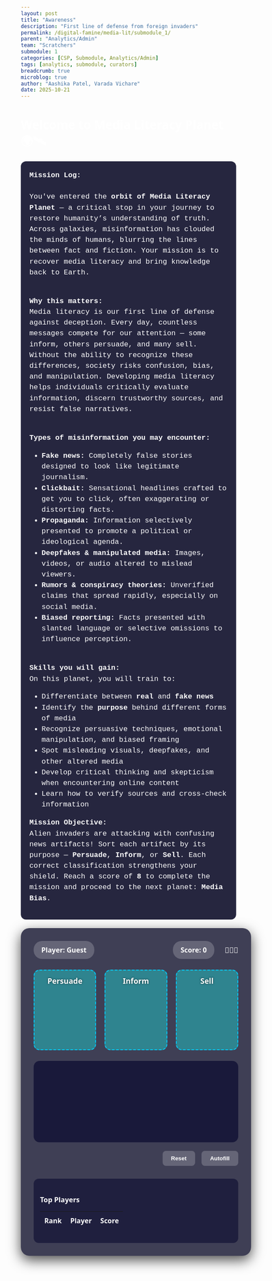 ```yaml
---
layout: post
title: "Awareness"
description: "First line of defense from foreign invaders"
permalink: /digital-famine/media-lit/submodule_1/
parent: "Analytics/Admin"
team: "Scratchers"
submodule: 1
categories: [CSP, Submodule, Analytics/Admin]
tags: [analytics, submodule, curators]
breadcrumb: true
microblog: true
author: "Aashika Patel, Varada Vichare"
date: 2025-10-21
---
```


# Welcome to Media Literacy Planet 🌍🛰️

<div class="intro-text">
 <strong>Mission Log:</strong><br><br>
 You've entered the <strong>orbit of Media Literacy Planet</strong> — a critical stop in your journey to restore humanity’s understanding of truth. Across galaxies, misinformation has clouded the minds of humans, blurring the lines between fact and fiction. Your mission is to recover media literacy and bring knowledge back to Earth. <br><br>

 <strong>Why this matters:</strong><br>
 Media literacy is our first line of defense against deception. Every day, countless messages compete for our attention — some inform, others persuade, and many sell. Without the ability to recognize these differences, society risks confusion, bias, and manipulation. Developing media literacy helps individuals critically evaluate information, discern trustworthy sources, and resist false narratives.<br><br>

 <strong>Types of misinformation you may encounter:</strong><br>
 - <strong>Fake news:</strong> Completely false stories designed to look like legitimate journalism.<br>
 - <strong>Clickbait:</strong> Sensational headlines crafted to get you to click, often exaggerating or distorting facts.<br>
 - <strong>Propaganda:</strong> Information selectively presented to promote a political or ideological agenda.<br>
 - <strong>Deepfakes & manipulated media:</strong> Images, videos, or audio altered to mislead viewers.<br>
 - <strong>Rumors & conspiracy theories:</strong> Unverified claims that spread rapidly, especially on social media.<br>
 - <strong>Biased reporting:</strong> Facts presented with slanted language or selective omissions to influence perception.<br><br>

 <strong>Skills you will gain:</strong><br>
 On this planet, you will train to:
 <ul>
   <li>Differentiate between <strong>real</strong> and <strong>fake news</strong></li>
   <li>Identify the <strong>purpose</strong> behind different forms of media</li>
   <li>Recognize persuasive techniques, emotional manipulation, and biased framing</li>
   <li>Spot misleading visuals, deepfakes, and other altered media</li>
   <li>Develop critical thinking and skepticism when encountering online content</li>
   <li>Learn how to verify sources and cross-check information</li>
 </ul>

 <strong>Mission Objective:</strong><br>
 Alien invaders are attacking with confusing news artifacts! Sort each artifact by its purpose — <strong>Persuade</strong>, <strong>Inform</strong>, or <strong>Sell</strong>. Each correct classification strengthens your shield. Reach a score of <strong>8</strong> to complete the mission and proceed to the next planet: <strong>Media Bias</strong>.
</div>



<style>
body {
min-height: 100vh;
background: url('https://img.freepik.com/free-vector/space-ship-window-with-space-planets-stars-cartoon-vector-illustration_1284-16119.jpg') no-repeat center center fixed;
background-size: cover;
font-family: system-ui, -apple-system, sans-serif;
color: #ffffff;
overflow-x: hidden;
}




.intro-text {
background: rgba(0,0,30,0.85);
padding: 20px;
border-radius: 12px;
font-family: 'Courier New', monospace;
font-size: 1.05rem;
margin-bottom: 20px;
line-height: 1.5;
}




.game-screen {
position: relative;
width: 900px;
max-width: 95%;
margin: 20px auto;
background: rgba(0,0,30,0.75);
border-radius: 20px;
padding: 30px;
box-shadow: 0 10px 30px rgba(0,0,0,0.7);
}




.game-header {
display: flex;
justify-content: space-between;
align-items: center;
margin-bottom: 25px;
}




.info-pill {
background: rgba(255,255,255,0.2);
padding: 10px 18px;
border-radius: 20px;
font-weight: 700;
font-size: 1rem;
}




.bins-container {
display: flex;
justify-content: space-around;
margin: 25px 0;
gap: 20px;
}




.bin {
flex: 1;
min-height: 160px;
background: rgba(25, 238, 231, 0.4);
border: 2px dashed #00ccff;
border-radius: 14px;
padding: 12px;
display: flex;
flex-direction: column;
align-items: center;
transition: all 0.3s ease;
}




.bin.highlight {
background: rgba(11, 193, 238, 0.25);
border-color: rgba(68, 68, 210, 0.75);
transform: translateY(-2px);
}




.bin-label {
font-weight: 800;
font-size: 1.1rem;
margin-bottom: 12px;
text-shadow: 0 0 4px #00000099;
}




.artifacts-area {
display: flex;
flex-wrap: wrap;
gap: 18px;
background: rgba(0,0,40,0.6);
padding: 25px;
border-radius: 14px;
min-height: 140px;
justify-content: center;
}




.artifact {
width: 140px;
height: 90px;
padding: 10px;
background: #111133;
border-radius: 10px;
box-shadow: 0 2px 10px rgba(0,0,0,0.5);
cursor: grab;
display: flex;
align-items: center;
justify-content: center;
text-align: center;
font-size: 0.85rem;
font-weight: 600;
color: #ffffff;
}




.artifact.dragging {
opacity: 0.7;
transform: scale(0.95);
}




.controls {
display: flex;
justify-content: flex-end;
gap: 15px;
margin-top: 20px;
}




.btn {
padding: 10px 20px;
border-radius: 8px;
font-weight: 700;
cursor: pointer;
border: none;
transition: all 0.2s ease;
}




.btn-primary {
  /* darker teal so white text is readable */
  background: linear-gradient(180deg, #007a9e 0%, #005f7a 100%);
  color: #ffffff;
  box-shadow: 0 6px 18px rgba(0,95,122,0.22);
  border: none;
}

.btn-primary:hover,
.btn-primary:focus {
  filter: brightness(1.06);
  transform: translateY(-1px);
}




.btn-ghost {
background: rgba(255,255,255,0.2);
color: white;
}




.btn:hover {
transform: translateY(-1px);
box-shadow: 0 2px 10px rgba(0,0,0,0.5);
}




.shield {
position: fixed;
top: 50%;
left: 50%;
transform: translate(-50%, -50%) scale(0);
width: 300px;
height: 300px;
border-radius: 50%;
border: 6px solid #00ccff;
box-shadow: 0 0 120px #00ccff66, 0 0 250px #00ccff33;
transition: transform 0.3s ease, box-shadow 0.3s ease;
pointer-events: none;
z-index: 999;
display: flex;
align-items: center;
justify-content: center;
}




.shield svg {
width: 100%;
height: 100%;
opacity: 0.85; /* slightly transparent so headlines remain visible */
}




.leaderboard {
margin-top: 30px;
background: rgba(0,0,40,0.5);
padding: 15px;
border-radius: 12px;
}




.leaderboard-table {
width: 100%;
border-collapse: collapse;
color: #ffffff;
}




.leaderboard-table th,
.leaderboard-table td {
padding: 10px;
text-align: left;
}




.leaderboard-table tr:nth-child(even) {
background: rgba(255,255,255,0.05);
}




/* On-screen center notification */
.notification {
position: fixed;
top: 50%;
left: 50%;
transform: translate(-50%, -50%);
background: rgba(2, 24, 40, 0.95); /* deep, dark background */
color: #ffffff;
padding: 22px 30px;
border-radius: 12px;
font-weight: 700;
font-size: 1.3rem;
z-index: 1000;
box-shadow: 0 10px 40px rgba(0,0,0,0.6);
display: none;
text-align: center;
}


/* make the Media Bias link lighter so it stands out on the darker notification */
.notification a {
  color: #ffd36b; /* warm gold for contrast */
  font-weight: 800;
  text-decoration: underline;
}

/* add lives display + alien popup styling */
.lives {
  display: inline-flex;
  gap: 6px;
  align-items: center;
  font-size: 1.1rem;
  margin-left: 12px;
}

/* popup alien overlay for wrong / try again */
.alien-popup {
  position: fixed;
  top: 50%;
  left: 50%;
  transform: translate(-50%, -50%);
  background: rgba(0,0,0,0.6); /* semi-transparent backdrop so PNG (transparent) shows */
  color: #fff;
  padding: 18px 22px;
  border-radius: 10px;
  z-index: 2000;
  display: none;
  align-items: center;
  gap: 12px;
  flex-direction: column;
  text-align: center;
}
.alien-popup img {
  width: 130px;
  height: auto;
  background: transparent; /* ensure no white bg behind image */
  display: block;
}
.alien-popup.show { display: flex; }
.alien-popup .btn { margin-top: 8px; }

/* updated key popup: transparent background, placed to the right of the centered notification;
   responsive: moves below notification on small screens to avoid overlap */
.key-popup {
  position: fixed;
  top: 50%;
  left: calc(50% + 220px); /* place to the right of the centered notification */
  transform: translateY(-50%);
  background: transparent; /* ensure no box behind the key image */
  color: #fff;
  padding: 6px;
  border-radius: 10px;
  z-index: 1101; /* above the notification (notification z-index is 1000) */
  display: none;
  align-items: center;
  gap: 10px;
  flex-direction: column;
  text-align: center;
  pointer-events: auto;
}

/* subtle pop animation when key appears */
.key-popup.show {
  display: flex;
  animation: key-pop 380ms cubic-bezier(.2,.9,.2,1);
}
@keyframes key-pop {
  0%   { transform: translateY(-50%) scale(0.8); opacity: 0; }
  60%  { transform: translateY(-50%) scale(1.06); opacity: 1; }
  100% { transform: translateY(-50%) scale(1); opacity: 1; }
}

/* image styling: PNG already has transparency; drop-shadow to separate from background */
.key-popup .key-img {
  width: 88px;
  height: auto;
  background: transparent;
  display: block;
  filter: drop-shadow(0 10px 20px rgba(0,0,0,0.55));
}

/* message style */
.key-popup #key-msg {
  font-weight: 800;
  color: #fff;
  margin-top: 6px;
}

/* responsive: on narrow screens move the key below the notification (avoid overlap) */
@media (max-width: 980px) {
  .key-popup {
    left: 50%;
    top: calc(50% + 120px); /* below the notification */
    transform: translate(-50%, 0);
  }
}
</style>


<div class="game-screen">
  <div class="game-header">
    <div class="info-pill" id="player-name">Player: Guest</div>
    <div style="display:flex; align-items:center; gap:12px;">
      <div class="info-pill" id="score">Score: 0</div>
      <!-- lives shown next to score as alien emojis -->
      <div id="lives" class="lives" aria-live="polite">👾👾👾</div>
    </div>
  </div>




<div class="bins-container">
  <div class="bin" data-bin="Persuade">
    <div class="bin-label">Persuade</div>
    <div class="bin-content"></div>
  </div>
  <div class="bin" data-bin="Inform">
    <div class="bin-label">Inform</div>
    <div class="bin-content"></div>
  </div>
  <div class="bin" data-bin="Sell">
    <div class="bin-label">Sell</div>
    <div class="bin-content"></div>
  </div>
</div>




<div class="artifacts-area" id="artifacts"></div>




<div class="controls">
  <button class="btn btn-ghost" id="reset-btn">Reset</button>
  <button class="btn btn-ghost" id="autofill-btn">Autofill</button>
  <!-- use Jekyll baseurl so the link works regardless of domain -->
  <a class="btn btn-primary" id="next-mission"
     href="{{ site.baseurl }}/digital-famine/media-lit/submodule_2/"
     aria-label="Go to Media Bias (Submodule 2)" style="display:none">Next Mission</a>
</div>




<div class="shield" id="shield" aria-hidden="true">
  <!-- inline SVG shield: transparent background and outline-only -->
  <svg viewBox="0 0 64 64" xmlns="http://www.w3.org/2000/svg" role="img" aria-label="Shield">
    <title>Shield</title>
    <path d="M32 2 L52 10 V26 C52 40 40 52 32 60 C24 52 12 40 12 26 V10 Z"
          fill="none" stroke="#00ccff" stroke-width="2.5" stroke-linejoin="round" stroke-linecap="round"/>
    <!-- subtle inner glow / outline -->
    <path d="M32 8 L44 14 V26 C44 36 36 44 32 48 C28 44 20 36 20 26 V14 Z"
          fill="none" stroke="#00ccff" stroke-opacity="0.6" stroke-width="1.2" />
  </svg>
</div>




<div class="leaderboard">
  <h3>Top Players</h3>
  <table class="leaderboard-table">
    <thead>
      <tr><th>Rank</th><th>Player</th><th>Score</th></tr>
    </thead>
    <tbody id="leaderboard-body"></tbody>
  </table>
</div>


  <!-- Alien popup (image background removed via CSS). Replace src if you want a different image. -->
  <div class="alien-popup" id="alien-popup" role="dialog" aria-modal="true" aria-hidden="true">
    <img id="alien-img" src="https://png.pngtree.com/png-vector/20240530/ourmid/pngtree-scary-alien-in-a-flying-saucer-cartoon-character-png-image_12552691.png" alt="alien">
    <div id="alien-msg">Wrong! The alien appears.</div>
    <button class="btn btn-primary" id="alien-close">Continue</button>
  </div>

  <div class="notification" id="notification">
    Congratulations. Shield Level 1 has been achieved. The number to access the vault is 2. Proceed to the next mission:
    <a id="media-bias-link" href="{{ site.baseurl }}/digital-famine/media-lit/submodule_2/" aria-label="Go to Media Bias (Submodule 2)">Media Bias</a>
  </div>
</div>


<script>
const ARTIFACTS = [
{ text: "VOTE FOR A GREENER FUTURE!", purpose: "Persuade" },
{ text: "GLOBAL WARMING RISES 1.5°C BY 2030", purpose: "Inform" },
{ text: "BUY THE NEW GALAXY SMARTPHONE TODAY!", purpose: "Sell" },
{ text: "JOIN SOCIAL MOVEMENT FOR EDUCATION REFORM", purpose: "Persuade" },
{ text: "LOCAL ELECTION RESULTS ANNOUNCED", purpose: "Inform" },
{ text: "LIMITED EDITION SNEAKERS AVAILABLE ONLINE", purpose: "Sell" },
{ text: "SUPPORT ANIMAL WELFARE CAMPAIGNS", purpose: "Persuade" },
{ text: "NASA DISCOVERS NEW EXOPLANET", purpose: "Inform" }
];




/* larger pool of headlines (add more items as you like) */
const HEADLINES_POOL = [
  { text: "VOTE FOR A GREENER FUTURE!", purpose: "Persuade" },
  { text: "GLOBAL WARMING RISES 1.5°C BY 2030", purpose: "Inform" },
  { text: "BUY THE NEW GALAXY SMARTPHONE TODAY!", purpose: "Sell" },
  { text: "JOIN SOCIAL MOVEMENT FOR EDUCATION REFORM", purpose: "Persuade" },
  { text: "LOCAL ELECTION RESULTS ANNOUNCED", purpose: "Inform" },
  { text: "LIMITED EDITION SNEAKERS AVAILABLE ONLINE", purpose: "Sell" },
  { text: "SUPPORT ANIMAL WELFARE CAMPAIGNS", purpose: "Persuade" },
  { text: "NASA DISCOVERS NEW EXOPLANET", purpose: "Inform" },
  { text: "TRY THIS DIET FOR INSTANT ENERGY!", purpose: "Sell" },
  { text: "CITY COUNCIL APPROVES NEW PARK PLAN", purpose: "Inform" },
  { text: "SIGN PETITION TO SAVE THE BEES", purpose: "Persuade" },
  { text: "FLASH SALE: 50% OFF SMARTWATCHES", purpose: "Sell" },
  { text: "LOCAL SCHOOL LAUNCHES ROBOTICS PROGRAM", purpose: "Inform" },
  { text: "JOIN NOW: FREE ONLINE COURSES", purpose: "Persuade" },
  { text: "NEW STUDY: SLEEP BOOSTS MEMORY", purpose: "Inform" },
  { text: "LIMITED OFFER - SUBSCRIBE FOR PREMIUM", purpose: "Sell" }
];

/* returns `count` random headlines from the pool (no repeats) */
function pickRandomHeadlines(count = 8) {
  const shuffled = shuffleArray(HEADLINES_POOL);
  return shuffled.slice(0, Math.min(count, shuffled.length));
}

let score = 0;
let currentPlayer = "Guest";
let placedArtifacts = new Set();
let shieldGrowing = false;

/* game-over / lives state */
let lives = 3;
let gameOver = false;

const scoreDisplay = document.getElementById("score");
const playerDisplay = document.getElementById("player-name");
const artifactsArea = document.getElementById("artifacts");
const bins = document.querySelectorAll(".bin");
const shieldEl = document.getElementById("shield");
const notification = document.getElementById("notification");
const livesDisplay = document.getElementById("lives");
const alienPopup = document.getElementById("alien-popup");
const alienMsg = document.getElementById("alien-msg");
const alienClose = document.getElementById("alien-close");
const mediaBiasLink = document.getElementById("media-bias-link");

/* make the media bias link darker so it stands out */
if (mediaBiasLink) mediaBiasLink.style.color = "#04263a";

function updateDisplays() {
  scoreDisplay.textContent = `Score: ${score}`;
  playerDisplay.textContent = `Player: ${currentPlayer}`;
  // show lives as alien emojis
  livesDisplay.textContent = '👾'.repeat(lives);
}

/* show an alien popup; if final (game over) button becomes Restart */
function showAlienPopup(message) {
  alienMsg.textContent = message;
  alienPopup.classList.add("show");
  alienPopup.setAttribute("aria-hidden", "false");

  if (lives <= 0) {
    alienClose.textContent = "Try Again";
    alienClose.onclick = () => { initGame(); alienPopup.classList.remove("show"); alienPopup.setAttribute("aria-hidden","true"); };
  } else {
    alienClose.textContent = "Continue";
    alienClose.onclick = () => { alienPopup.classList.remove("show"); alienPopup.setAttribute("aria-hidden","true"); };
    // auto-hide briefly for wrong answers
    setTimeout(() => {
      alienPopup.classList.remove("show");
      alienPopup.setAttribute("aria-hidden","true");
    }, 1400);
  }
}




function createArtifactCard(artifact, index) {
const div = document.createElement("div");
div.className = "artifact";
div.textContent = artifact.text;
div.draggable = true;
div.dataset.purpose = artifact.purpose;
div.dataset.id = `artifact-${index}`;




div.addEventListener("dragstart", (e) => {
  if (placedArtifacts.has(div.dataset.id)) { e.preventDefault(); return; }
  div.classList.add("dragging");
  e.dataTransfer.setData("text/plain", div.dataset.id);
});




div.addEventListener("dragend", () => div.classList.remove("dragging"));




return div;
}




/* add a reliable shuffle (Fisher–Yates) and use it when starting the game */
function shuffleArray(arr) {
  const a = arr.slice();
  for (let i = a.length - 1; i > 0; i--) {
    const j = Math.floor(Math.random() * (i + 1));
    [a[i], a[j]] = [a[j], a[i]];
  }
  return a;
}

/* initGame: pick a random subset of headlines each run and populate the UI */
function initGame() {
  artifactsArea.innerHTML = '';
  document.querySelectorAll(".bin-content").forEach(b => b.innerHTML = '');
  placedArtifacts.clear();
  score = 0;
  lives = 3;
  gameOver = false;
  shieldGrowing = false;
  shieldEl.style.transform = 'translate(-50%, -50%) scale(0)';
  shieldEl.style.display = 'none';
  notification.style.display = 'none';
  alienPopup.classList.remove("show");
  alienPopup.setAttribute("aria-hidden","true");
  // ensure Next Mission is hidden at start/reset
  const nextMission = document.getElementById("next-mission");
  if (nextMission) nextMission.style.display = 'none';
  updateDisplays();

  // choose how many headlines per run (e.g., 8). Change value to adjust length.
  const selected = pickRandomHeadlines(8);
  selected.forEach((artifact, i) => {
    artifactsArea.appendChild(createArtifactCard(artifact, i));
  });
}




bins.forEach(bin => {
bin.addEventListener("dragover", e => { e.preventDefault(); bin.classList.add("highlight"); });
bin.addEventListener("dragleave", () => bin.classList.remove("highlight"));
bin.addEventListener("drop", e => {
  e.preventDefault();
  if (gameOver) return; // ignore drops when game over
  bin.classList.remove("highlight");
  const id = e.dataTransfer.getData("text/plain");
  const artifact = document.querySelector(`[data-id="${id}"]`);
  if (!artifact || placedArtifacts.has(id)) return;




  if (artifact.dataset.purpose === bin.dataset.bin) {
    bin.querySelector(".bin-content").appendChild(artifact);
    placedArtifacts.add(id);
    score++;
    showShieldEffect();
    if (score >= 8 && !shieldGrowing) { showShieldComplete(); }
  } else {
    // wrong answer: show shake, decrement life, show alien
    artifact.animate(
      [{ transform: "translateX(0)" }, { transform: "translateX(-6px)" }, { transform: "translateX(6px)" }, { transform: "translateX(0)" }],
      { duration: 300 }
    );
    lives = Math.max(0, lives - 1);
    updateDisplays();
    if (lives <= 0) {
      gameOver = true;
      showAlienPopup("All lives lost. Try again!");
    } else {
      showAlienPopup("Wrong! An alien appears!");
    }
  }
  updateDisplays();
});
});




function showShieldEffect() {
  // Make sure the shield is visible when it grows
  shieldEl.style.display = 'flex';

  // Read current scale (fallback to 0)
  const m = shieldEl.style.transform.match(/scale\(([\d.]+)\)/);
  let currentScale = m ? parseFloat(m[1]) : 0;

  // Increase scale on each correct sort (cap to avoid runaway size)
  currentScale = Math.min(currentScale + 0.15, 14.5);
  shieldEl.style.transform = `translate(-50%, -50%) scale(${currentScale})`;

  // Brief pulse effect on correct
  const prevBox = shieldEl.style.boxShadow;
  shieldEl.style.boxShadow = '0 0 160px #00ccff88, 0 0 300px #00ccff44';
  setTimeout(() => { shieldEl.style.boxShadow = prevBox || '0 0 120px #00ccff66, 0 0 250px #00ccff33'; }, 300);
}




function showShieldComplete() {
  shieldGrowing = true;
  let scale = parseFloat(shieldEl.style.transform.match(/scale\(([\d.]+)\)/)?.[1]) || 1;
  shieldEl.style.display = 'flex';
  notification.style.display = 'block';
  // reveal Next Mission when showing the congratulations notification
  const nextMission = document.getElementById("next-mission");
  if (nextMission) {
    nextMission.href = "{{ site.baseurl }}/digital-famine/media-lit/submodule_2/";
    nextMission.style.display = 'inline-block';
  }

  function grow() {
    scale += 0.05;
    shieldEl.style.transform = `translate(-50%, -50%) scale(${scale})`;
    if (scale < 15) {
      requestAnimationFrame(grow);
    } else {
      // After 3 seconds, hide shield & notification (was 2s)
      setTimeout(() => {
        shieldEl.style.display = 'none';
        notification.style.display = 'none';
      }, 3000);
    }
  }
  grow();
}




function autofillArtifacts() {
ARTIFACTS.forEach((a, i) => {
  const bin = Array.from(bins).find(b => b.dataset.bin === a.purpose);
  const artifact = document.querySelector(`[data-id="artifact-${i}"]`);
  bin.querySelector(".bin-content").appendChild(artifact);
  placedArtifacts.add(artifact.dataset.id);
  score++;
  showShieldEffect();
});
updateDisplays();
if (score >= 8 && !shieldGrowing) { showShieldComplete(); }
}




document.getElementById("reset-btn").addEventListener("click", initGame);
document.getElementById("autofill-btn").addEventListener("click", autofillArtifacts);
// remove keyClose listener (no-op)
// if (keyClose) keyClose.addEventListener('click', () => { ... });  <-- removed


updateDisplays();
initGame();
</script>
